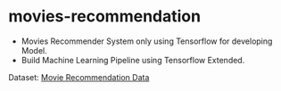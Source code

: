 # movies-recommendation

* Movies Recommender System only using Tensorflow for developing Model.
* Build Machine Learning Pipeline using Tensorflow Extended.

Dataset: [Movie Recommendation Data](https://www.kaggle.com/datasets/rohan4050/movie-recommendation-data?resource=download&select=ml-latest-small)
